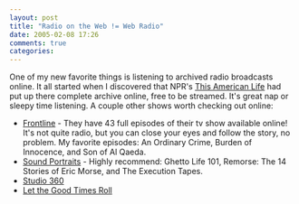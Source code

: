 ```yaml
---
layout: post
title: "Radio on the Web != Web Radio"
date: 2005-02-08 17:26
comments: true
categories: 
---
```

One of my new favorite things is listening to archived radio broadcasts online. It all started when I discovered that NPR's [This American Life][1] had put up there complete archive online, free to be streamed. It's great nap or sleepy time listening. A couple other shows worth checking out online: 

* [Frontline][2] - They have 43 full episodes of their tv show available online! It's not quite radio, but you can close your eyes and follow the story, no problem. My favorite episodes: An Ordinary Crime, Burden of Innocence, and Son of Al Qaeda.
* [Sound Portraits][3] - Highly recommend: Ghetto Life 101, Remorse: The 14 Stories of Eric Morse, and The Execution Tapes. 
* [Studio 360][4]
* [Let the Good Times Roll][5] 

 [1]: http://www.thislife.org/
 [2]: http://www.pbs.org/wgbh/pages/frontline/
 [3]: http://www.soundportraits.org/on-air/
 [4]: http://www.wnyc.org/studio360/
 [5]: http://www.goodtimesroll.org/shows/programs.shtml
